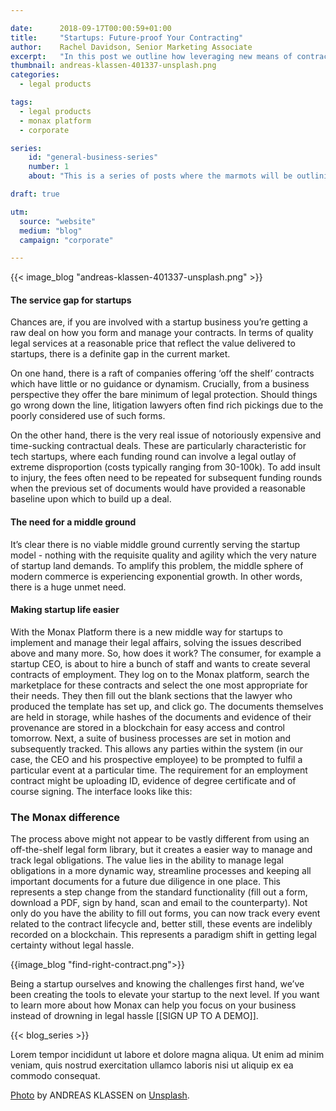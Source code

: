 ```yaml
---

date:      2018-09-17T00:00:59+01:00
title:     "Startups: Future-proof Your Contracting"
author:    Rachel Davidson, Senior Marketing Associate
excerpt:   "In this post we outline how leveraging new means of contracting will help to future proof your business"
thumbnail: andreas-klassen-401337-unsplash.png
categories:
  - legal products

tags:
  - legal products
  - monax platform
  - corporate 

series:
    id: "general-business-series"
    number: 1
    about: "This is a series of posts where the marmots will be outlining how the Monax Platform can be used by a variety of diverse business sectors."

draft: true

utm:
  source: "website"
  medium: "blog"
  campaign: "corporate"

---
```


{{< image_blog "andreas-klassen-401337-unsplash.png" >}}

#### The service gap for startups 

Chances are, if you are involved with a startup business you’re getting a raw deal on how you form and manage your contracts. In terms of quality legal services at a reasonable price that reflect the value delivered to startups, there is a definite gap in the current market. 

On one hand, there is a raft of companies offering ‘off the shelf’ contracts which have little or no guidance or dynamism. Crucially, from a business perspective they offer the bare minimum of legal protection. Should things go wrong down the line, litigation lawyers often find rich pickings due to the poorly considered use of such forms. 

On the other hand, there is the very real issue of notoriously expensive and time-sucking contractual deals. These are particularly characteristic for tech startups, where each funding round can involve a legal outlay of extreme disproportion (costs typically ranging from 30-100k). To add insult to injury, the fees often need to be repeated for subsequent funding rounds when the previous set of documents would have provided a reasonable baseline upon which to build up a deal. 

#### The need for a middle ground 

It’s clear there is no viable middle ground currently serving the startup model - nothing with the requisite quality and agility which the very nature of startup land demands. To amplify this problem, the middle sphere of modern commerce is experiencing exponential growth. In other words, there is a huge unmet need. 

#### Making startup life easier

With the Monax Platform there is a new middle way for startups to implement and manage their legal affairs, solving the issues described above and many more. So, how does it work?  The consumer, for example a startup CEO, is about to hire a bunch of staff and wants to create several contracts of employment. They log on to the Monax platform, search the marketplace for these contracts and select the one most appropriate for their needs. They then fill out the blank sections that the lawyer who produced the template has set up, and click go. The documents themselves are held in storage, while hashes of the documents and evidence of their provenance are stored in a blockchain for easy access and control tomorrow. Next, a suite of business processes are set in motion and subsequently tracked. This allows any parties within the system (in our case, the CEO and his prospective employee) to be prompted to fulfil a particular event at a particular time. The requirement for an employment contract might be uploading ID, evidence of degree certificate and of course signing. The interface looks like this:

### The Monax difference

The process above might not appear to be vastly different from using an off-the-shelf legal form library, but it creates a easier way to manage and track legal obligations. The value lies in the ability to manage legal obligations in a more dynamic way, streamline processes and keeping all important documents for a future due diligence in one place. This represents a step change from the standard functionality (fill out a form, download a PDF, sign by hand, scan and email to the counterparty). Not only do you have the ability to fill out forms, you can now track every event related to the contract lifecycle and, better still, these events are indelibly recorded on a blockchain. This represents a paradigm shift in getting legal certainty without legal hassle.  

{{image_blog "find-right-contract.png">}}

Being a startup ourselves and knowing the challenges first hand, we’ve been creating the tools to elevate your startup to the next level. If you want to learn more about how Monax can help you focus on your business instead of drowning in legal hassle [[SIGN UP TO A DEMO]]. 



<!-- if this article is part of a series, related articles will automatically appear here -->
{{< blog_series >}}

<!-- Content markdown here - first title on page is auto generated from title in frontmatter -->
Lorem tempor incididunt ut labore et dolore magna aliqua. Ut enim ad minim veniam, quis nostrud exercitation ullamco laboris nisi ut aliquip ex ea commodo consequat.

<!-- IF NEEDED use the below. Unsplash is recommended for images that have the right licensing. This should be at the end of the post -->
[Photo](https://unsplash.com/photos/gZB-i-dA6ns) by ANDREAS KLASSEN on [Unsplash](https://unsplash.com).
